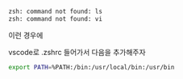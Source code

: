 ```sh
zsh: command not found: ls
zsh: command not found: vi
```

이런 경우에

vscode로 .zshrc 들어가서 다음을 추가해주자

```sh
export PATH=%PATH:/bin:/usr/local/bin:/usr/bin
```
